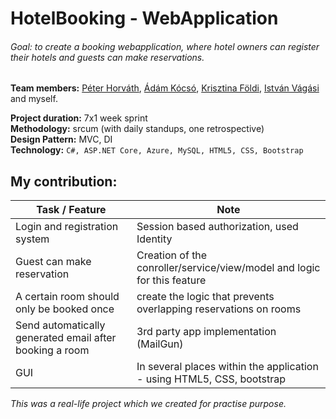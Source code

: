 # HotelBooking  - WebApplication

###### Goal: to create a booking webapplication, where hotel owners can register their hotels and guests can make reservations.

**Team members:** [Péter Horváth](https://github.com/horvpeti90), [Ádám Kócsó](https://github.com/KocsoTech), [Krisztina Földi](https://github.com/KrisztinaFoldi), [István Vágási](https://github.com/zombityu) and myself.

**Project duration:** 7x1 week sprint  
**Methodology:** srcum (with daily standups, one retrospective)  
**Design Pattern:** MVC, DI  
**Technology:** ``` C#, ASP.NET Core, Azure, MySQL, HTML5, CSS, Bootstrap ```   
  
## My contribution: 
| Task / Feature  | Note |
| ------------- | ------------- |
| Login and registration system  | Session based authorization, used Identity  |
| Guest can make reservation | Creation of the conroller/service/view/model and logic for this feature  |
| A certain room should only be booked once | create the logic that prevents overlapping reservations on rooms   |
| Send automatically generated email after booking a room | 3rd party app implementation (MailGun)  |
| GUI | In several places within the application - using HTML5, CSS, bootstrap  |

_This was a real-life project which we created for practise purpose._
